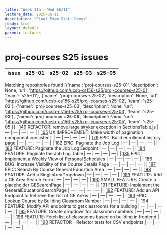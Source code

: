 ```yaml
---
title: "Week 11a - Wed 06/11"
lecture_date: 2025-06-11
description: "Final Exam Slot: Demos"
ready: true
layout: default
parent: lectures
---
```



# proj-courses S25 issues

| issue | s25-01 | s25-02 | s25-03 | s25-05 |
|---| ---|---|---|---|
Matching repositories found [{'name': 'proj-courses-s25-01', 'description': None, 'url': 'https://github.com/ucsb-cs156-s25/proj-courses-s25-01', 'team': 's25-01'}, {'name': 'proj-courses-s25-02', 'description': None, 'url': 'https://github.com/ucsb-cs156-s25/proj-courses-s25-02', 'team': 's25-02'}, {'name': 'proj-courses-s25-03', 'description': None, 'url': 'https://github.com/ucsb-cs156-s25/proj-courses-s25-03', 'team': 's25-03'}, {'name': 'proj-courses-s25-05', 'description': None, 'url': 'https://github.com/ucsb-cs156-s25/proj-courses-s25-05', 'team': 's25-05'}]
| [149](https://github.com/ucsb-cs156/proj-courses/issues/149) REFACTOR: remove large stryker exception in SectionsTable.js |  —  |  —  |  —  |  —  |
| [165](https://github.com/ucsb-cs156/proj-courses/issues/165) UX IMPROVEMENT: Make width of pagination component consistent. |  —  |  —  |  —  |  —  |
| [179](https://github.com/ucsb-cs156/proj-courses/issues/179) EPIC:  Build enrollment history page |  —  |  —  |  —  |  —  |
| [182](https://github.com/ucsb-cs156/proj-courses/issues/182) EPIC: Paginate the Job Log |  —  |  —  |  —  |  —  |
| [183](https://github.com/ucsb-cs156/proj-courses/issues/183) FEATURE: Paginate the Job Log Endpoint |  —  |  —  |  —  |  —  |
| [184](https://github.com/ucsb-cs156/proj-courses/issues/184) FEATURE: Paginate the Job Log Table |  —  |  —  |  —  |  —  |
| [185](https://github.com/ucsb-cs156/proj-courses/issues/185) EPIC: Implement a Weekly View of Personal Schedules |  —  |  —  |  —  |  —  |
| [186](https://github.com/ucsb-cs156/proj-courses/issues/186) BUG: Increase Visibility of the Course Details Page |  —  |  —  |  —  |  —  |
| [187](https://github.com/ucsb-cs156/proj-courses/issues/187) EPIC: Search By Course General Education Area |  —  |  —  |  —  |  —  |
| [188](https://github.com/ucsb-cs156/proj-courses/issues/188) FEATURE: Add a SingleAreaDropdown |  —  |  —  |  —  |  —  |
| [189](https://github.com/ucsb-cs156/proj-courses/issues/189) FEATURE: Add a GE Area Search Form |  —  |  —  |  —  |  —  |
| [190](https://github.com/ucsb-cs156/proj-courses/issues/190) SMALL FEATURE: Create a placeholder GESearchPage |  —  |  —  |  —  |  —  |
| [191](https://github.com/ucsb-cs156/proj-courses/issues/191) FEATURE: Implement the GeneralEducationSearchPage |  —  |  —  |  —  |  —  |
| [192](https://github.com/ucsb-cs156/proj-courses/issues/192) FEATURE: Add an API Endpoint to Retrieve the List of GE Areas |  —  |  —  |  —  |  —  |
| [193](https://github.com/ucsb-cs156/proj-courses/issues/193) EPIC: Lookup Course by Building Classroom Number |  —  |  —  |  —  |  —  |
| [194](https://github.com/ucsb-cs156/proj-courses/issues/194) FEATURE: Modify API endpoints to get classrooms for a building |  —  |  —  |  —  |  —  |
| [195](https://github.com/ucsb-cs156/proj-courses/issues/195) FEATURE: Create dropdown for classroom numbers |  —  |  —  |  —  |  —  |
| [196](https://github.com/ucsb-cs156/proj-courses/issues/196) FEATURE: Fetch list of classrooms based on building in frontend |  —  |  —  |  —  |  —  |
| [198](https://github.com/ucsb-cs156/proj-courses/issues/198) REFACTOR - Refactor tests for CSV endpoints |  —  |  —  |  —  |  —  |
